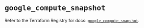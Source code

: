 # `google_compute_snapshot`

Refer to the Terraform Registry for docs: [`google_compute_snapshot`](https://registry.terraform.io/providers/hashicorp/google/5.11.0/docs/resources/compute_snapshot).
